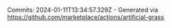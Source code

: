 Commits: 2024-01-11T13:34:57.329Z - Generated via https://github.com/marketplace/actions/artificial-grass
<br>
